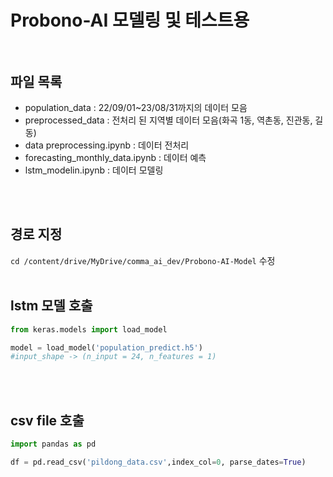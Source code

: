 # Probono-AI 모델링 및 테스트용<br></br>

## 파일 목록
* population_data : 22/09/01~23/08/31까지의 데이터 모음 
* preprocessed_data : 전처리 된 지역별 데이터 모음(화곡 1동, 역촌동, 진관동, 길동)
* data preprocessing.ipynb : 데이터 전처리
* forecasting_monthly_data.ipynb : 데이터 예측
* lstm_modelin.ipynb : 데이터 모델링

<br></br>

## 경로 지정
`cd /content/drive/MyDrive/comma_ai_dev/Probono-AI-Model` 수정
<br></br>

## lstm 모델 호출
```python
from keras.models import load_model  

model = load_model('population_predict.h5')
#input_shape -> (n_input = 24, n_features = 1)
```
<br></br>

## csv file 호출
```python
import pandas as pd

df = pd.read_csv('pildong_data.csv',index_col=0, parse_dates=True)
```
